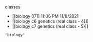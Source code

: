 classes
- [[biology 07]] 11:06 PM 11/8/2021
- [[biology c6 genetics (real class - 4)]]
- [[biology c7 genetics (real class - 5)]]
```query
"biology"
```